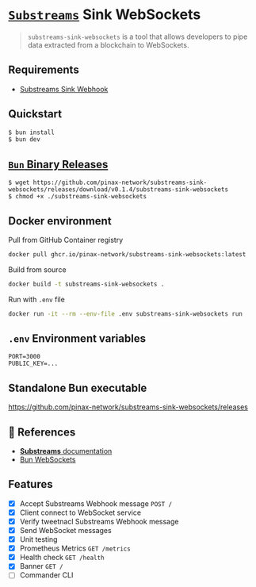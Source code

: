 # [`Substreams`](https://substreams.streamingfast.io/) Sink WebSockets

> `substreams-sink-websockets` is a tool that allows developers to pipe data extracted from a blockchain to WebSockets.

## Requirements

- [Substreams Sink Webhook](https://github.com/pinax-network/substreams-sink-webhook)

## Quickstart

```bash
$ bun install
$ bun dev
```

## [`Bun` Binary Releases](https://github.com/pinax-network/substreams-sink-websockets/releases)

```
$ wget https://github.com/pinax-network/substreams-sink-websockets/releases/download/v0.1.4/substreams-sink-websockets
$ chmod +x ./substreams-sink-websockets
```

## Docker environment

Pull from GitHub Container registry
```bash
docker pull ghcr.io/pinax-network/substreams-sink-websockets:latest
```

Build from source
```bash
docker build -t substreams-sink-websockets .
```

Run with `.env` file
```bash
docker run -it --rm --env-file .env substreams-sink-websockets run
```

## `.env` Environment variables

```env
PORT=3000
PUBLIC_KEY=...
```

## Standalone Bun executable

https://github.com/pinax-network/substreams-sink-websockets/releases

## 📖 References

- [**Substreams** documentation](https://substreams.streamingfast.io/)
- [Bun WebSockets](https://bun.sh/docs/api/websockets)

## Features

- [x] Accept Substreams Webhook message `POST /`
- [x] Client connect to WebSocket service
- [x] Verify tweetnacl Substreams Webhook message
- [x] Send WebSocket messages
- [x] Unit testing
- [x] Prometheus Metrics `GET /metrics`
- [x] Health check `GET /health`
- [x] Banner `GET /`
- [ ] Commander CLI
